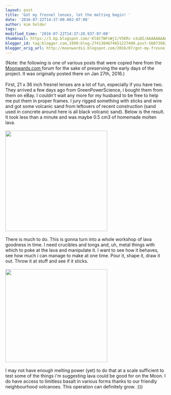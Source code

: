 ```yaml
---
layout: post
title: 'Got my fresnel lenses, let the melting begin! '
date: '2016-07-22T14:37:00.002-07:00'
author: kim holder
tags: 
modified_time: '2016-07-22T14:37:20.937-07:00'
thumbnail: https://3.bp.blogspot.com/-Kl8CTWFnWjI/V5KRc-s3u8I/AAAAAAAAWJE/PiUHEw6TC-MVpzclO2C8G03hE5h1crEZwCK4B/s72-c/2016012719201456a9186e0513d.jpg
blogger_id: tag:blogger.com,1999:blog-2741304674651227490.post-5607398284453488792
blogger_orig_url: http://moonwards1.blogspot.com/2016/07/got-my-fresnel-lenses-let-melting-begin.html
---
```


(Note: the following is one of various posts that were copied here from the <a href="http://moonwards.com/">Moonwards.com </a>forum for the sake of preserving the early days of the project. It was originally posted there on Jan 27th, 2016.)  <br /><br />First, 21 x 36 inch fresnel lenses are a lot of fun, especially if you have two. They arrived a few days ago from GreenPowerScience, i bought them from them on eBay. I couldn't wait any more for my husband to be free to help me put them in proper frames. I jury rigged something with sticks and wire and got some volcanic sand from leftovers of recent construction (sand used in concrete around here is all black volcanic sand). Below is the result. It took less than a minute and was maybe 0.5 cm3 of homemade molten lava.<br /><br /><a href="http://3.bp.blogspot.com/-Kl8CTWFnWjI/V5KRc-s3u8I/AAAAAAAAWJE/PiUHEw6TC-MVpzclO2C8G03hE5h1crEZwCK4B/s1600/2016012719201456a9186e0513d.jpg" imageanchor="1"><img border="0" height="314" src="https://3.bp.blogspot.com/-Kl8CTWFnWjI/V5KRc-s3u8I/AAAAAAAAWJE/PiUHEw6TC-MVpzclO2C8G03hE5h1crEZwCK4B/s320/2016012719201456a9186e0513d.jpg" width="320" /></a><br /><br />There is much to do. This is gonna turn into a whole workshop of lava goodness in time. I need crucibles and tongs and, uh, metal things with which to poke at the lava and manipulate it. I want to see how it behaves, see how much i can manage to make at one time. Pour it, shape it, draw it out. Throw it at stuff and see if it sticks.<br /><br /><a href="http://2.bp.blogspot.com/-VnQedyy06zQ/V5KRfMMNqsI/AAAAAAAAWJM/rkD0tacKSownPCmLciKkTJgc7coj2mnXQCK4B/s1600/2016012719344156a91bd1857b9.jpg" imageanchor="1"><img border="0" height="291" src="https://2.bp.blogspot.com/-VnQedyy06zQ/V5KRfMMNqsI/AAAAAAAAWJM/rkD0tacKSownPCmLciKkTJgc7coj2mnXQCK4B/s320/2016012719344156a91bd1857b9.jpg" width="320" /></a><br /><br />I may not have enough melting power (yet) to do that at a scale sufficient to test some of the things i'm suggesting lava could be good for on the Moon. I do have access to limitless basalt in various forms thanks to our friendly neighbourhood volcanoes. This operation can definitely grow. :)))